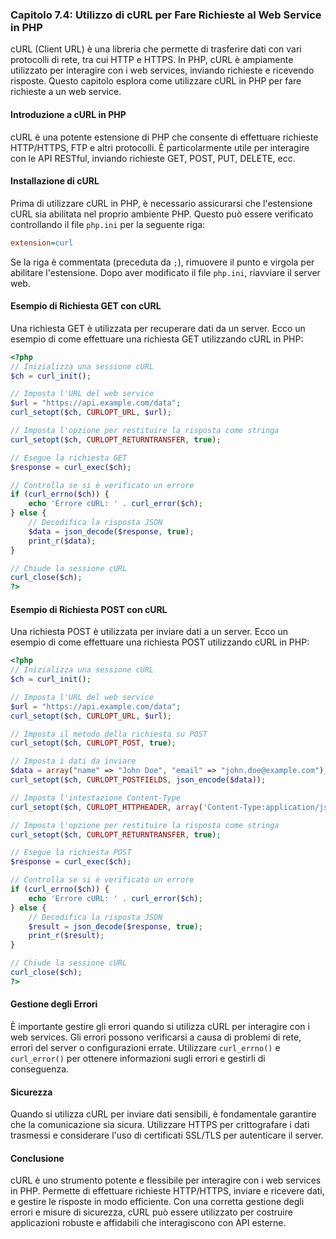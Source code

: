 ### Capitolo 7.4: Utilizzo di cURL per Fare Richieste al Web Service in PHP

cURL (Client URL) è una libreria che permette di trasferire dati con vari protocolli di rete, tra cui HTTP e HTTPS. In PHP, cURL è ampiamente utilizzato per interagire con i web services, inviando richieste e ricevendo risposte. Questo capitolo esplora come utilizzare cURL in PHP per fare richieste a un web service.

#### Introduzione a cURL in PHP

cURL è una potente estensione di PHP che consente di effettuare richieste HTTP/HTTPS, FTP e altri protocolli. È particolarmente utile per interagire con le API RESTful, inviando richieste GET, POST, PUT, DELETE, ecc.

#### Installazione di cURL

Prima di utilizzare cURL in PHP, è necessario assicurarsi che l'estensione cURL sia abilitata nel proprio ambiente PHP. Questo può essere verificato controllando il file `php.ini` per la seguente riga:

```ini
extension=curl
```

Se la riga è commentata (preceduta da `;`), rimuovere il punto e virgola per abilitare l'estensione. Dopo aver modificato il file `php.ini`, riavviare il server web.

#### Esempio di Richiesta GET con cURL

Una richiesta GET è utilizzata per recuperare dati da un server. Ecco un esempio di come effettuare una richiesta GET utilizzando cURL in PHP:

```php
<?php
// Inizializza una sessione cURL
$ch = curl_init();

// Imposta l'URL del web service
$url = "https://api.example.com/data";
curl_setopt($ch, CURLOPT_URL, $url);

// Imposta l'opzione per restituire la risposta come stringa
curl_setopt($ch, CURLOPT_RETURNTRANSFER, true);

// Esegue la richiesta GET
$response = curl_exec($ch);

// Controlla se si è verificato un errore
if (curl_errno($ch)) {
    echo 'Errore cURL: ' . curl_error($ch);
} else {
    // Decodifica la risposta JSON
    $data = json_decode($response, true);
    print_r($data);
}

// Chiude la sessione cURL
curl_close($ch);
?>
```

#### Esempio di Richiesta POST con cURL

Una richiesta POST è utilizzata per inviare dati a un server. Ecco un esempio di come effettuare una richiesta POST utilizzando cURL in PHP:

```php
<?php
// Inizializza una sessione cURL
$ch = curl_init();

// Imposta l'URL del web service
$url = "https://api.example.com/data";
curl_setopt($ch, CURLOPT_URL, $url);

// Imposta il metodo della richiesta su POST
curl_setopt($ch, CURLOPT_POST, true);

// Imposta i dati da inviare
$data = array("name" => "John Doe", "email" => "john.doe@example.com");
curl_setopt($ch, CURLOPT_POSTFIELDS, json_encode($data));

// Imposta l'intestazione Content-Type
curl_setopt($ch, CURLOPT_HTTPHEADER, array('Content-Type:application/json'));

// Imposta l'opzione per restituire la risposta come stringa
curl_setopt($ch, CURLOPT_RETURNTRANSFER, true);

// Esegue la richiesta POST
$response = curl_exec($ch);

// Controlla se si è verificato un errore
if (curl_errno($ch)) {
    echo 'Errore cURL: ' . curl_error($ch);
} else {
    // Decodifica la risposta JSON
    $result = json_decode($response, true);
    print_r($result);
}

// Chiude la sessione cURL
curl_close($ch);
?>
```

#### Gestione degli Errori

È importante gestire gli errori quando si utilizza cURL per interagire con i web services. Gli errori possono verificarsi a causa di problemi di rete, errori del server o configurazioni errate. Utilizzare `curl_errno()` e `curl_error()` per ottenere informazioni sugli errori e gestirli di conseguenza.

#### Sicurezza

Quando si utilizza cURL per inviare dati sensibili, è fondamentale garantire che la comunicazione sia sicura. Utilizzare HTTPS per crittografare i dati trasmessi e considerare l'uso di certificati SSL/TLS per autenticare il server.

#### Conclusione

cURL è uno strumento potente e flessibile per interagire con i web services in PHP. Permette di effettuare richieste HTTP/HTTPS, inviare e ricevere dati, e gestire le risposte in modo efficiente. Con una corretta gestione degli errori e misure di sicurezza, cURL può essere utilizzato per costruire applicazioni robuste e affidabili che interagiscono con API esterne.